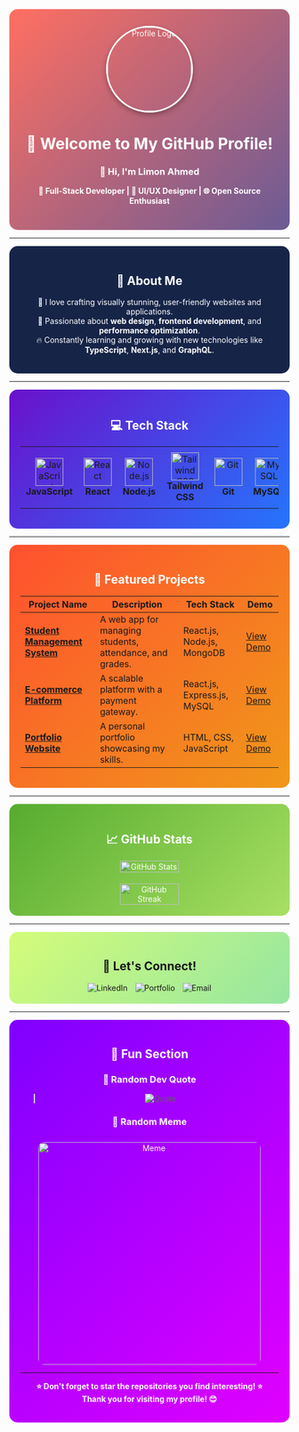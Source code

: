 <div align="center" style="background: linear-gradient(135deg, #ff6f61, #6b5b95); padding: 30px; border-radius: 15px; color: #fff;">

<img src="https://i.imgur.com/8eYnOOS.png" alt="Profile Logo" width="150" style="border-radius:50%; border: 3px solid #fff; box-shadow: 0 4px 10px rgba(0,0,0,0.3);"/>  

# 🌟 **Welcome to My GitHub Profile!**  
### 👋 Hi, I'm **Limon Ahmed**  
**🚀 Full-Stack Developer | 🎨 UI/UX Designer | 🌐 Open Source Enthusiast**  

</div>

---

<div align="center" style="background-color:#162447; padding:20px; border-radius:15px; color:white;">

## 🚀 **About Me**  

🌟 I love crafting visually stunning, user-friendly websites and applications.  
🎨 Passionate about **web design**, **frontend development**, and **performance optimization**.  
🔥 Constantly learning and growing with new technologies like **TypeScript**, **Next.js**, and **GraphQL**.  

</div>

---

<div align="center" style="background: linear-gradient(135deg, #6a11cb, #2575fc); padding:20px; border-radius:15px; color:white;">

## 💻 **Tech Stack**  

<table style="border-collapse: collapse;">
<tr>
<td align="center" width="100px" style="padding:10px; transition: transform 0.3s;">
<img src="https://cdn.jsdelivr.net/gh/devicons/devicon/icons/javascript/javascript-original.svg" width="50" height="50" alt="JavaScript"/>  
<br/><b>JavaScript</b>
</td>
<td align="center" width="100px" style="padding:10px; transition: transform 0.3s;">
<img src="https://cdn.jsdelivr.net/gh/devicons/devicon/icons/react/react-original.svg" width="50" height="50" alt="React"/>  
<br/><b>React</b>
</td>
<td align="center" width="100px" style="padding:10px; transition: transform 0.3s;">
<img src="https://cdn.jsdelivr.net/gh/devicons/devicon/icons/nodejs/nodejs-original.svg" width="50" height="50" alt="Node.js"/>  
<br/><b>Node.js</b>
</td>
<td align="center" width="100px" style="padding:10px; transition: transform 0.3s;">
<img src="https://cdn.jsdelivr.net/gh/devicons/devicon/icons/tailwindcss/tailwindcss-plain.svg" width="50" height="50" alt="Tailwind CSS"/>  
<br/><b>Tailwind CSS</b>
</td>
<td align="center" width="100px" style="padding:10px; transition: transform 0.3s;">
<img src="https://cdn.jsdelivr.net/gh/devicons/devicon/icons/git/git-original.svg" width="50" height="50" alt="Git"/>  
<br/><b>Git</b>
</td>
<td align="center" width="100px" style="padding:10px; transition: transform 0.3s;">
<img src="https://cdn.jsdelivr.net/gh/devicons/devicon/icons/mysql/mysql-original.svg" width="50" height="50" alt="MySQL"/>  
<br/><b>MySQL</b>
</td>
</tr>
</table>  

</div>

---

<div align="center" style="background: linear-gradient(135deg, #ff512f, #f09819); padding:20px; border-radius:15px; color:white;">

## 🌟 **Featured Projects**  

| Project Name  | Description  | Tech Stack  | Demo  |
|---|---|---|---|
| [**Student Management System**](https://github.com/username/student-management) | A web app for managing students, attendance, and grades. | React.js, Node.js, MongoDB | [View Demo](https://github.com/username/student-management) |
| [**E-commerce Platform**](https://github.com/username/ecommerce-platform) | A scalable platform with a payment gateway. | React.js, Express.js, MySQL | [View Demo](https://github.com/username/ecommerce-platform) |
| [**Portfolio Website**](https://github.com/username/portfolio-website) | A personal portfolio showcasing my skills. | HTML, CSS, JavaScript | [View Demo](https://github.com/username/portfolio-website) |

</div>

---

<div align="center" style="background: linear-gradient(135deg, #56ab2f, #a8e063); padding:20px; border-radius:15px; color:white;">

## 📈 **GitHub Stats**  

<div style="display: flex; justify-content: center; flex-wrap: wrap; gap:20px;">
<img src="https://github-readme-stats.vercel.app/api?username=yourusername&show_icons=true&theme=dark" alt="GitHub Stats" width="48%"/>
<img src="https://github-readme-streak-stats.herokuapp.com/?user=yourusername&theme=dark" alt="GitHub Streak" width="48%"/>
</div>

</div>

---

<div align="center" style="background: linear-gradient(135deg, #d4fc79, #96e6a1); padding:20px; border-radius:15px;">

## 🎉 **Let's Connect!**  

<a href="https://linkedin.com/in/your-profile" style="text-decoration:none; margin:5px;">
    <img src="https://img.shields.io/badge/-LinkedIn-0077B5?logo=linkedin&logoColor=white&style=for-the-badge" alt="LinkedIn"/>
</a>
<a href="https://your-portfolio-link.com" style="text-decoration:none; margin:5px;">
    <img src="https://img.shields.io/badge/-Portfolio-FF5722?logo=Google%20Chrome&logoColor=white&style=for-the-badge" alt="Portfolio"/>
</a>
<a href="mailto:your-email@example.com" style="text-decoration:none; margin:5px;">
    <img src="https://img.shields.io/badge/-Email-D14836?logo=gmail&logoColor=white&style=for-the-badge" alt="Email"/>
</a>

</div>

---

<div align="center" style="background: linear-gradient(135deg, #7f00ff, #e100ff); padding:20px; border-radius:15px; color:white;">

## 🎨 **Fun Section**  

### 🌈 **Random Dev Quote**  
> ![Quote](https://quotes-github-readme.vercel.app/api?type=horizontal&theme=dark)  

### 🎉 **Random Meme**  
<img src="https://random-memer.herokuapp.com/" alt="Meme" width="400px" style="border-radius:10px; margin-top:10px;"/>  

---

**⭐ Don't forget to star the repositories you find interesting! ⭐**  
**Thank you for visiting my profile! 😊**

</div>
